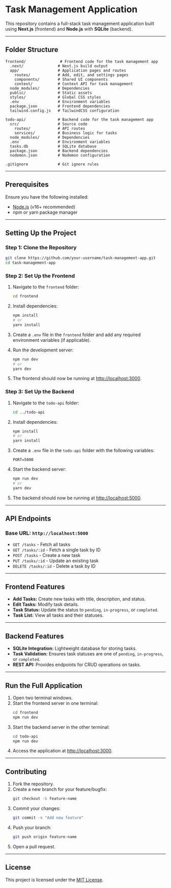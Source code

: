 # Task Management Application

This repository contains a full-stack task management application built using **Next.js** (frontend) and **Node.js** with **SQLite** (backend).

---

## Folder Structure

```
frontend/               # Frontend code for the task management app
  .next/               # Next.js build output
  app/                 # Application pages and routes
    routes/            # Add, edit, and settings pages
    components/        # Shared UI components
    context/           # Context API for task management
  node_modules/        # Dependencies
  public/              # Static assets
  styles/              # Global CSS styles
  .env                 # Environment variables
  package.json         # Frontend dependencies
  tailwind.config.js   # TailwindCSS configuration

todo-api/              # Backend code for the task management app
  src/                 # Source code
    routes/            # API routes
    services/          # Business logic for tasks
  node_modules/        # Dependencies
  .env                 # Environment variables
  tasks.db             # SQLite database
  package.json         # Backend dependencies
  nodemon.json         # Nodemon configuration

.gitignore             # Git ignore rules
```

---

## Prerequisites

Ensure you have the following installed:

- [Node.js](https://nodejs.org/) (v16+ recommended)
- npm or yarn package manager

---

## Setting Up the Project

### Step 1: Clone the Repository
```bash
git clone https://github.com/your-username/task-management-app.git
cd task-management-app
```

### Step 2: Set Up the Frontend
1. Navigate to the `frontend` folder:
   ```bash
   cd frontend
   ```
2. Install dependencies:
   ```bash
   npm install
   # or
   yarn install
   ```
3. Create a `.env` file in the `frontend` folder and add any required environment variables (if applicable).

4. Run the development server:
   ```bash
   npm run dev
   # or
   yarn dev
   ```

5. The frontend should now be running at [http://localhost:3000](http://localhost:3000).

### Step 3: Set Up the Backend
1. Navigate to the `todo-api` folder:
   ```bash
   cd ../todo-api
   ```
2. Install dependencies:
   ```bash
   npm install
   # or
   yarn install
   ```
3. Create a `.env` file in the `todo-api` folder with the following variables:
   ```env
   PORT=5000
   ```

4. Start the backend server:
   ```bash
   npm run dev
   # or
   yarn dev
   ```

5. The backend should now be running at [http://localhost:5000](http://localhost:5000).

---

## API Endpoints

### Base URL: `http://localhost:5000`

- `GET /tasks` - Fetch all tasks
- `GET /tasks/:id` - Fetch a single task by ID
- `POST /tasks` - Create a new task
- `PUT /tasks/:id` - Update an existing task
- `DELETE /tasks/:id` - Delete a task by ID

---

## Frontend Features

- **Add Tasks:** Create new tasks with title, description, and status.
- **Edit Tasks:** Modify task details.
- **Task Status:** Update the status to `pending`, `in-progress`, or `completed`.
- **Task List:** View all tasks and their statuses.

---

## Backend Features

- **SQLite Integration:** Lightweight database for storing tasks.
- **Task Validation:** Ensures task statuses are one of `pending`, `in-progress`, or `completed`.
- **REST API:** Provides endpoints for CRUD operations on tasks.

---

## Run the Full Application

1. Open two terminal windows.
2. Start the frontend server in one terminal:
   ```bash
   cd frontend
   npm run dev
   ```
3. Start the backend server in the other terminal:
   ```bash
   cd todo-api
   npm run dev
   ```
4. Access the application at [http://localhost:3000](http://localhost:3000).

---

## Contributing

1. Fork the repository.
2. Create a new branch for your feature/bugfix:
   ```bash
   git checkout -b feature-name
   ```
3. Commit your changes:
   ```bash
   git commit -m "Add new feature"
   ```
4. Push your branch:
   ```bash
   git push origin feature-name
   ```
5. Open a pull request.

---

## License

This project is licensed under the [MIT License](LICENSE).

